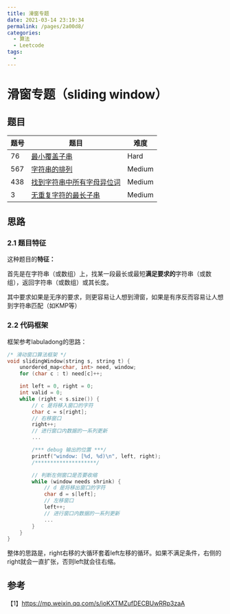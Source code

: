 ```yaml
---
title: 滑窗专题
date: 2021-03-14 23:19:34
permalink: /pages/2a00d8/
categories:
  - 算法
  - Leetcode
tags:
  - 
---
```

# 滑窗专题（sliding window）

## 题目

| 题号 | 题目                                                         | 难度   |
| ---- | ------------------------------------------------------------ | ------ |
| 76   | [最小覆盖子串](https://leetcode-cn.com/problems/minimum-window-substring) | Hard   |
| 567  | [字符串的排列](https://leetcode-cn.com/problems/permutation-in-string) | Medium |
| 438  | [找到字符串中所有字母异位词](https://leetcode-cn.com/problems/find-all-anagrams-in-a-string) | Medium |
| 3    | [无重复字符的最长子串](https://leetcode-cn.com/problems/longest-substring-without-repeating-characters) | Medium |

## 思路

### 2.1 题目特征

这种题目的**特征：**

首先是在字符串（或数组）上，找某一段最长或最短**满足要求的**字符串（或数组），返回字符串（或数组）或其长度。

其中要求如果是无序的要求，则更容易让人想到滑窗，如果是有序反而容易让人想到字符串匹配（如KMP等）

### 2.2 代码框架

框架参考labuladong的思路：

```cpp
/* 滑动窗口算法框架 */
void slidingWindow(string s, string t) {
    unordered_map<char, int> need, window;
    for (char c : t) need[c]++;

    int left = 0, right = 0;
    int valid = 0; 
    while (right < s.size()) {
        // c 是将移入窗口的字符
        char c = s[right];
        // 右移窗口
        right++;
        // 进行窗口内数据的一系列更新
        ...

        /*** debug 输出的位置 ***/
        printf("window: [%d, %d)\n", left, right);
        /********************/

        // 判断左侧窗口是否要收缩
        while (window needs shrink) {
            // d 是将移出窗口的字符
            char d = s[left];
            // 左移窗口
            left++;
            // 进行窗口内数据的一系列更新
            ...
        }
    }
}
```



整体的思路是，right右移的大循环套着left左移的循环。如果不满足条件，右侧的right就会一直扩张，否则left就会往右缩。

## 参考

【1】https://mp.weixin.qq.com/s/ioKXTMZufDECBUwRRp3zaA